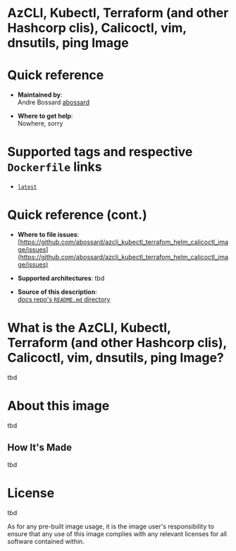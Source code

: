 # AzCLI, Kubectl, Terraform (and other Hashcorp clis), Calicoctl, vim, dnsutils, ping Image

# Quick reference

-	**Maintained by**:  
	Andre Bossard [abossard](https://github.com/abossard)

-	**Where to get help**:  
	Nowhere, sorry

# Supported tags and respective `Dockerfile` links

-	[`latest`](https://github.com/abossard/azcli_kubectl_terrafom_helm_calicoctl_image/blob/main/Dockerfile)

# Quick reference (cont.)

-	**Where to file issues**:  
	[https://github.com/abossard/azcli_kubectl_terrafom_helm_calicoctl_image/issues](https://github.com/abossard/azcli_kubectl_terrafom_helm_calicoctl_image/issues)

-	**Supported architectures**: 
    tbd

-	**Source of this description**:  
	[docs repo's `README.md` directory](https://github.com/abossard/azcli_kubectl_terrafom_helm_calicoctl_image/blob/main/README.md)

# What is the AzCLI, Kubectl, Terraform (and other Hashcorp clis), Calicoctl, vim, dnsutils, ping Image?

tbd

# About this image

tbd

## How It's Made

tbd

# License

tbd 


As for any pre-built image usage, it is the image user's responsibility to ensure that any use of this image complies with any relevant licenses for all software contained within.